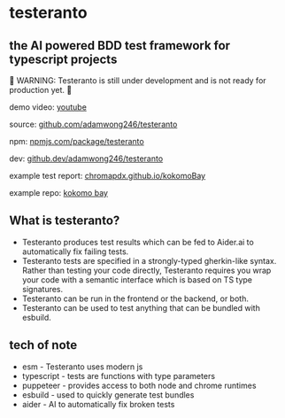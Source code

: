 # testeranto

## the AI powered BDD test framework for typescript projects

🚧 WARNING: Testeranto is still under development and is not ready for production yet. 🚧

demo video: [youtube](https://www.youtube.com/embed/WvU5xMqGi6Q)

source: [github.com/adamwong246/testeranto](https://github.com/adamwong246/testeranto)

npm: [npmjs.com/package/testeranto](https://www.npmjs.com/package/testeranto)

dev: [github.dev/adamwong246/testeranto](https://github.dev/adamwong246/testeranto)

example test report: [chromapdx.github.io/kokomoBay](https://chromapdx.github.io/kokomoBay/docs/index.html)

example repo: [kokomo bay](https://github.com/ChromaPDX/kokomoBay)

## What is testeranto?

- Testeranto produces test results which can be fed to Aider.ai to automatically fix failing tests.
- Testeranto tests are specified in a strongly-typed gherkin-like syntax. Rather than testing your code directly, Testeranto requires you wrap your code with a semantic interface which is based on TS type signatures.
- Testeranto can be run in the frontend or the backend, or both.
- Testeranto can be used to test anything that can be bundled with esbuild.

## tech of note

- esm - Testeranto uses modern js
- typescript - tests are functions with type parameters
- puppeteer - provides access to both node and chrome runtimes
- esbuild - used to quickly generate test bundles
- aider - AI to automatically fix broken tests
